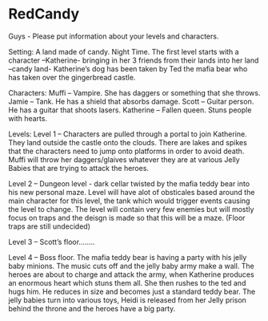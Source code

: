 # RedCandy

Guys - Please put information about your levels and characters. 

Setting:
	A land made of candy.
	Night Time.
The first level starts with a character –Katherine- bringing in her 3 friends from their lands into her land –candy land-
Katherine’s dog has been taken by Ted the mafia bear who has taken over the gingerbread castle.

Characters:
Muffi – Vampire. She has daggers or something that she throws. 
Jamie – Tank. He has a shield that absorbs damage. 
Scott – Guitar person. He has a guitar that shoots lasers. 
Katherine – Fallen queen. Stuns people with hearts. 

Levels:
Level 1 – Characters are pulled through a portal to join Katherine. They land outside the castle onto the clouds. There are lakes and spikes that the characters need to jump onto platforms in order to avoid death. Muffi will throw her daggers/glaives whatever they are at various Jelly Babies that are trying to attack the heroes. 

Level 2 – Dungeon level - dark cellar twisted by the mafia teddy bear into his new personal maze. Level will have alot of obsticales based around the main character for this level, the tank which would trigger events causing the level to change. The level will contain very few enemies but will mostly focus on traps and the deisgn is made so that this will be a maze. (Floor traps are still undecided)

Level 3 – Scott’s floor……..

Level 4 – Boss floor. The mafia teddy bear is having a party with his jelly baby minions. The music cuts off and the jelly baby army make a wall. The heroes are about to charge and attack the army, when Katherine produces an enormous heart which stuns them all. She then rushes to the ted and hugs him. He reduces in size and becomes just a standard teddy bear. The jelly babies turn into various toys, Heidi is released from her Jelly prison behind the throne and the heroes have a big party. 


